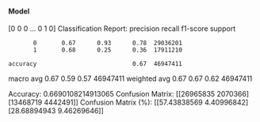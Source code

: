 #### Model
[0 0 0 ... 0 1 0]
Classification Report:
              precision    recall  f1-score   support

           0       0.67      0.93      0.78  29036201
           1       0.68      0.25      0.36  17911210

    accuracy                           0.67  46947411
   macro avg       0.67      0.59      0.57  46947411
weighted avg       0.67      0.67      0.62  46947411

Accuracy: 0.6690108214913065
Confusion Matrix:
[[26965835  2070366]
 [13468719  4442491]]
Confusion Matrix (%):
[[57.43838569  4.40996842]
 [28.68894943  9.46269646]]
